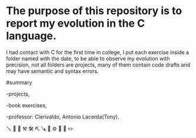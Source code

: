 ﻿#  The purpose of this repository is to report my evolution in the C language.
 
   I had contact with C for the first time in college, I put each exercise inside a folder named with the date, to be able to observe my evolution with precision, not all folders are projects, many of them contain code drafts and may have semantic and syntax errors.
   
   
   
   
   
   #summary
   
   -projects,
   
   -book exercises,
   
   -professor: Clerivaldo, Antonio Lacerda(Tony).
   
🪛 🔧 🔨 ⚒ 🛠 ⛏ 🪚 🔩 ⚙️ 🔭 🔬 ✏️
